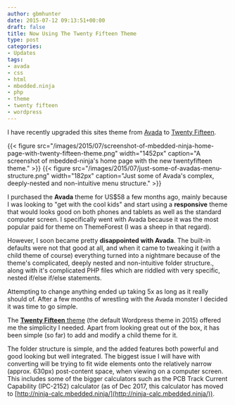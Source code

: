 ```yaml
---
author: gbmhunter
date: 2015-07-12 09:13:51+00:00
draft: false
title: Now Using The Twenty Fifteen Theme
type: post
categories:
- Updates
tags:
- avada
- css
- html
- mbedded.ninja
- php
- theme
- twenty fifteen
- wordpress
---
```


I have recently upgraded this sites theme from [Avada](http://themeforest.net/item/avada-responsive-multipurpose-theme/2833226) to [Twenty Fifteen](https://wordpress.org/themes/twentyfifteen/).

{{< figure src="/images/2015/07/screenshot-of-mbedded-ninja-home-page-with-twenty-fifteen-theme.png" width="1452px" caption="A screenshot of mbedded-ninja's home page with the new twentyfifteen theme."  >}} {{< figure src="/images/2015/07/just-some-of-avadas-menu-structure.png" width="182px" caption="Just some of Avada's complex, deeply-nested and non-intuitive menu structure."  >}}

I purchased the **Avada** theme for US$58 a few months ago, mainly because I was looking to "get with the cool kids" and start using a **responsive** theme that would looks good on both phones and tablets as well as the standard computer screen. I specifically went with Avada because it was the most popular paid for theme on ThemeForest (I was a sheep in that regard).

However, I soon became pretty **disappointed with Avada**. The built-in defaults were not that good at all, and when it came to tweaking it (with a child theme of course) everything turned into a nightmare because of the theme's complicated, deeply nested and non-intuitive folder structure., along with it's complicated PHP files which are riddled with very specific, nested if/else if/else statements.

Attempting to change anything ended up taking 5x as long as it really should of. After a few months of wrestling with the Avada monster I decided it was time to go simple.

The [**Twenty Fifteen** theme](https://wordpress.org/themes/twentyfifteen/) (the default Wordpress theme in 2015) offered me the simplicity I needed. Apart from looking great out of the box, it has been simple (so far) to add and modify a child theme for it.

The folder structure is simple, and the added features both powerful and good looking but well integrated. The biggest issue I will have with converting will be trying to fit wide elements onto the relatively narrow (approx. 630px) post-content space, when viewing on a computer screen. This includes some of the bigger calculators such as the PCB Track Current Capability (IPC-2152) calculator (as of Dec 2017, this calculator has moved to [http://ninja-calc.mbedded.ninja/](http://ninja-calc.mbedded.ninja/)).
